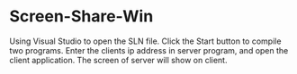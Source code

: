 # Screen-Share-Win

Using Visual Studio to open the SLN file.
Click the Start button to compile two programs.
Enter the clients ip address in server program, and open the client application.
The screen of server will show on client.
